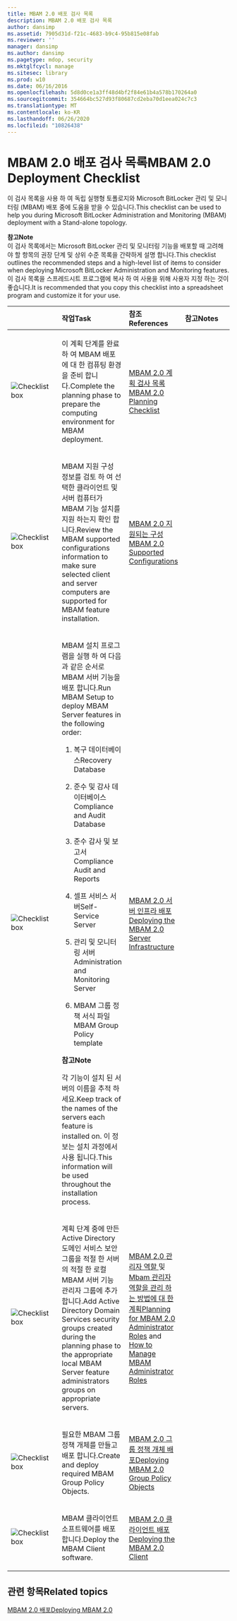 ```yaml
---
title: MBAM 2.0 배포 검사 목록
description: MBAM 2.0 배포 검사 목록
author: dansimp
ms.assetid: 7905d31d-f21c-4683-b9c4-95b815e08fab
ms.reviewer: ''
manager: dansimp
ms.author: dansimp
ms.pagetype: mdop, security
ms.mktglfcycl: manage
ms.sitesec: library
ms.prod: w10
ms.date: 06/16/2016
ms.openlocfilehash: 5d8d0ce1a3ff48d4bf2f84e61b4a578b170264a0
ms.sourcegitcommit: 354664bc527d93f80687cd2eba70d1eea024c7c3
ms.translationtype: MT
ms.contentlocale: ko-KR
ms.lasthandoff: 06/26/2020
ms.locfileid: "10826438"
---
```

# <span data-ttu-id="c3e6c-103">MBAM 2.0 배포 검사 목록</span><span class="sxs-lookup"><span data-stu-id="c3e6c-103">MBAM 2.0 Deployment Checklist</span></span>


<span data-ttu-id="c3e6c-104">이 검사 목록을 사용 하 여 독립 실행형 토폴로지와 Microsoft BitLocker 관리 및 모니터링 (MBAM) 배포 중에 도움을 받을 수 있습니다.</span><span class="sxs-lookup"><span data-stu-id="c3e6c-104">This checklist can be used to help you during Microsoft BitLocker Administration and Monitoring (MBAM) deployment with a Stand-alone topology.</span></span>

**<span data-ttu-id="c3e6c-105">참고</span><span class="sxs-lookup"><span data-stu-id="c3e6c-105">Note</span></span>**  
<span data-ttu-id="c3e6c-106">이 검사 목록에서는 Microsoft BitLocker 관리 및 모니터링 기능을 배포할 때 고려해 야 할 항목의 권장 단계 및 상위 수준 목록을 간략하게 설명 합니다.</span><span class="sxs-lookup"><span data-stu-id="c3e6c-106">This checklist outlines the recommended steps and a high-level list of items to consider when deploying Microsoft BitLocker Administration and Monitoring features.</span></span> <span data-ttu-id="c3e6c-107">이 검사 목록을 스프레드시트 프로그램에 복사 하 여 사용을 위해 사용자 지정 하는 것이 좋습니다.</span><span class="sxs-lookup"><span data-stu-id="c3e6c-107">It is recommended that you copy this checklist into a spreadsheet program and customize it for your use.</span></span>



<table>
<colgroup>
<col width="25%" />
<col width="25%" />
<col width="25%" />
<col width="25%" />
</colgroup>
<thead>
<tr class="header">
<th align="left"></th>
<th align="left"><span data-ttu-id="c3e6c-108">작업</span><span class="sxs-lookup"><span data-stu-id="c3e6c-108">Task</span></span></th>
<th align="left"><span data-ttu-id="c3e6c-109">참조</span><span class="sxs-lookup"><span data-stu-id="c3e6c-109">References</span></span></th>
<th align="left"><span data-ttu-id="c3e6c-110">참고</span><span class="sxs-lookup"><span data-stu-id="c3e6c-110">Notes</span></span></th>
</tr>
</thead>
<tbody>
<tr class="odd">
<td align="left"><img src="images/checklistbox.gif" alt="Checklist box" /></td>
<td align="left"><p><span data-ttu-id="c3e6c-111">이 계획 단계를 완료 하 여 MBAM 배포에 대 한 컴퓨팅 환경을 준비 합니다.</span><span class="sxs-lookup"><span data-stu-id="c3e6c-111">Complete the planning phase to prepare the computing environment for MBAM deployment.</span></span></p></td>
<td align="left"><p><a href="mbam-20-planning-checklist-mbam-2.md" data-raw-source="[MBAM 2.0 Planning Checklist](mbam-20-planning-checklist-mbam-2.md)"><span data-ttu-id="c3e6c-112">MBAM 2.0 계획 검사 목록</span><span class="sxs-lookup"><span data-stu-id="c3e6c-112">MBAM 2.0 Planning Checklist</span></span></a></p></td>
<td align="left"><p></p></td>
</tr>
<tr class="even">
<td align="left"><img src="images/checklistbox.gif" alt="Checklist box" /></td>
<td align="left"><p><span data-ttu-id="c3e6c-113">MBAM 지원 구성 정보를 검토 하 여 선택한 클라이언트 및 서버 컴퓨터가 MBAM 기능 설치를 지원 하는지 확인 합니다.</span><span class="sxs-lookup"><span data-stu-id="c3e6c-113">Review the MBAM supported configurations information to make sure selected client and server computers are supported for MBAM feature installation.</span></span></p></td>
<td align="left"><p><a href="mbam-20-supported-configurations-mbam-2.md" data-raw-source="[MBAM 2.0 Supported Configurations](mbam-20-supported-configurations-mbam-2.md)"><span data-ttu-id="c3e6c-114">MBAM 2.0 지원되는 구성</span><span class="sxs-lookup"><span data-stu-id="c3e6c-114">MBAM 2.0 Supported Configurations</span></span></a></p></td>
<td align="left"><p></p></td>
</tr>
<tr class="odd">
<td align="left"><img src="images/checklistbox.gif" alt="Checklist box" /></td>
<td align="left"><p><span data-ttu-id="c3e6c-115">MBAM 설치 프로그램을 실행 하 여 다음과 같은 순서로 MBAM 서버 기능을 배포 합니다.</span><span class="sxs-lookup"><span data-stu-id="c3e6c-115">Run MBAM Setup to deploy MBAM Server features in the following order:</span></span></p>
<ol>
<li><p><span data-ttu-id="c3e6c-116">복구 데이터베이스</span><span class="sxs-lookup"><span data-stu-id="c3e6c-116">Recovery Database</span></span></p></li>
<li><p><span data-ttu-id="c3e6c-117">준수 및 감사 데이터베이스</span><span class="sxs-lookup"><span data-stu-id="c3e6c-117">Compliance and Audit Database</span></span></p></li>
<li><p><span data-ttu-id="c3e6c-118">준수 감사 및 보고서</span><span class="sxs-lookup"><span data-stu-id="c3e6c-118">Compliance Audit and Reports</span></span></p></li>
<li><p><span data-ttu-id="c3e6c-119">셀프 서비스 서버</span><span class="sxs-lookup"><span data-stu-id="c3e6c-119">Self-Service Server</span></span></p></li>
<li><p><span data-ttu-id="c3e6c-120">관리 및 모니터링 서버</span><span class="sxs-lookup"><span data-stu-id="c3e6c-120">Administration and Monitoring Server</span></span></p></li>
<li><p><span data-ttu-id="c3e6c-121">MBAM 그룹 정책 서식 파일</span><span class="sxs-lookup"><span data-stu-id="c3e6c-121">MBAM Group Policy template</span></span></p></li>
</ol>
<div class="alert">
<strong><span data-ttu-id="c3e6c-122">참고</span><span class="sxs-lookup"><span data-stu-id="c3e6c-122">Note</span></span></strong><br/><p><span data-ttu-id="c3e6c-123">각 기능이 설치 된 서버의 이름을 추적 하세요.</span><span class="sxs-lookup"><span data-stu-id="c3e6c-123">Keep track of the names of the servers each feature is installed on.</span></span> <span data-ttu-id="c3e6c-124">이 정보는 설치 과정에서 사용 됩니다.</span><span class="sxs-lookup"><span data-stu-id="c3e6c-124">This information will be used throughout the installation process.</span></span></p>
</div>
<div>

</div></td>
<td align="left"><p><a href="deploying-the-mbam-20-server-infrastructure-mbam-2.md" data-raw-source="[Deploying the MBAM 2.0 Server Infrastructure](deploying-the-mbam-20-server-infrastructure-mbam-2.md)"><span data-ttu-id="c3e6c-125">MBAM 2.0 서버 인프라 배포</span><span class="sxs-lookup"><span data-stu-id="c3e6c-125">Deploying the MBAM 2.0 Server Infrastructure</span></span></a></p></td>
<td align="left"><p></p></td>
</tr>
<tr class="even">
<td align="left"><img src="images/checklistbox.gif" alt="Checklist box" /></td>
<td align="left"><p><span data-ttu-id="c3e6c-126">계획 단계 중에 만든 Active Directory 도메인 서비스 보안 그룹을 적절 한 서버의 적절 한 로컬 MBAM 서버 기능 관리자 그룹에 추가 합니다.</span><span class="sxs-lookup"><span data-stu-id="c3e6c-126">Add Active Directory Domain Services security groups created during the planning phase to the appropriate local MBAM Server feature administrators groups on appropriate servers.</span></span></p></td>
<td align="left"><p><a href="planning-for-mbam-20-administrator-roles-mbam-2.md" data-raw-source="[Planning for MBAM 2.0 Administrator Roles](planning-for-mbam-20-administrator-roles-mbam-2.md)"><span data-ttu-id="c3e6c-127">MBAM 2.0 관리자 역할 </a> 및 <a href="how-to-manage-mbam-administrator-roles-mbam-2.md" data-raw-source="[How to Manage MBAM Administrator Roles](how-to-manage-mbam-administrator-roles-mbam-2.md)"> Mbam 관리자 역할을 관리 하는 방법에 대 한 계획</span><span class="sxs-lookup"><span data-stu-id="c3e6c-127">Planning for MBAM 2.0 Administrator Roles</a> and <a href="how-to-manage-mbam-administrator-roles-mbam-2.md" data-raw-source="[How to Manage MBAM Administrator Roles](how-to-manage-mbam-administrator-roles-mbam-2.md)">How to Manage MBAM Administrator Roles</span></span></a></p></td>
<td align="left"><p></p></td>
</tr>
<tr class="odd">
<td align="left"><img src="images/checklistbox.gif" alt="Checklist box" /></td>
<td align="left"><p><span data-ttu-id="c3e6c-128">필요한 MBAM 그룹 정책 개체를 만들고 배포 합니다.</span><span class="sxs-lookup"><span data-stu-id="c3e6c-128">Create and deploy required MBAM Group Policy Objects.</span></span></p></td>
<td align="left"><p><a href="deploying-mbam-20-group-policy-objects-mbam-2.md" data-raw-source="[Deploying MBAM 2.0 Group Policy Objects](deploying-mbam-20-group-policy-objects-mbam-2.md)"><span data-ttu-id="c3e6c-129">MBAM 2.0 그룹 정책 개체 배포</span><span class="sxs-lookup"><span data-stu-id="c3e6c-129">Deploying MBAM 2.0 Group Policy Objects</span></span></a></p></td>
<td align="left"><p></p></td>
</tr>
<tr class="even">
<td align="left"><img src="images/checklistbox.gif" alt="Checklist box" /></td>
<td align="left"><p><span data-ttu-id="c3e6c-130">MBAM 클라이언트 소프트웨어를 배포 합니다.</span><span class="sxs-lookup"><span data-stu-id="c3e6c-130">Deploy the MBAM Client software.</span></span></p></td>
<td align="left"><p><a href="deploying-the-mbam-20-client-mbam-2.md" data-raw-source="[Deploying the MBAM 2.0 Client](deploying-the-mbam-20-client-mbam-2.md)"><span data-ttu-id="c3e6c-131">MBAM 2.0 클라이언트 배포</span><span class="sxs-lookup"><span data-stu-id="c3e6c-131">Deploying the MBAM 2.0 Client</span></span></a></p></td>
<td align="left"><p></p></td>
</tr>
</tbody>
</table>



## <span data-ttu-id="c3e6c-132">관련 항목</span><span class="sxs-lookup"><span data-stu-id="c3e6c-132">Related topics</span></span>


[<span data-ttu-id="c3e6c-133">MBAM 2.0 배포</span><span class="sxs-lookup"><span data-stu-id="c3e6c-133">Deploying MBAM 2.0</span></span>](deploying-mbam-20-mbam-2.md)










